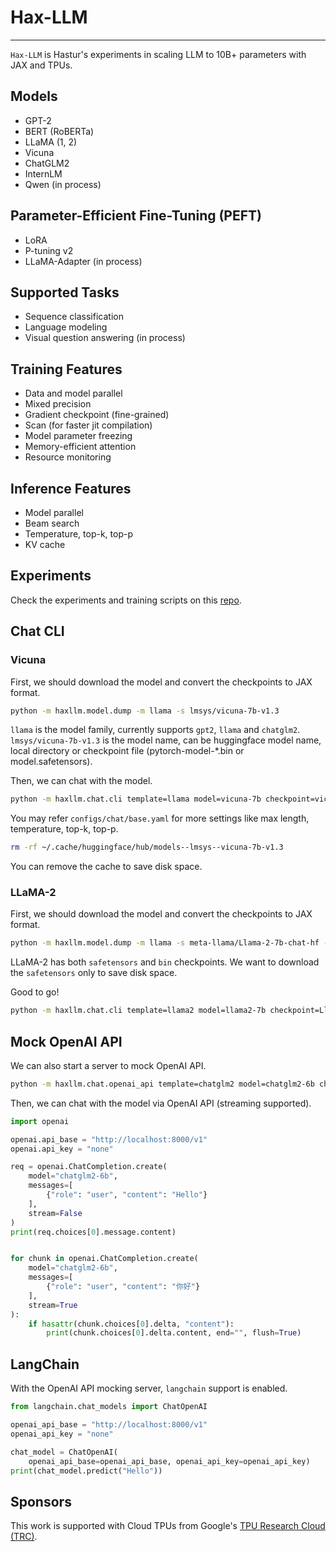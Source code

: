 # Hax-LLM
--------------------------------------------------------------------------------

`Hax-LLM` is Hastur's experiments in scaling LLM to 10B+ parameters with JAX and TPUs.


## Models
- GPT-2
- BERT (RoBERTa)
- LLaMA (1, 2)
- Vicuna
- ChatGLM2
- InternLM
- Qwen (in process)


## Parameter-Efficient Fine-Tuning (PEFT)
- LoRA
- P-tuning v2
- LLaMA-Adapter (in process)


## Supported Tasks
- Sequence classification
- Language modeling
- Visual question answering (in process)


## Training Features
- Data and model parallel 
- Mixed precision
- Gradient checkpoint (fine-grained)
- Scan (for faster jit compilation)
- Model parameter freezing
- Memory-efficient attention
- Resource monitoring


## Inference Features
- Model parallel
- Beam search
- Temperature, top-k, top-p
- KV cache

## Experiments
Check the experiments and training scripts on this [repo](https://github.com/sbl1996/llm_experiments).

## Chat CLI

### Vicuna

First, we should download the model and convert the checkpoints to JAX format.
```bash
python -m haxllm.model.dump -m llama -s lmsys/vicuna-7b-v1.3
```
`llama` is the model family, currently supports `gpt2`, `llama` and `chatglm2`.
`lmsys/vicuna-7b-v1.3` is the model name, can be huggingface model name, local directory or checkpoint file (pytorch-model-*.bin or model.safetensors).

Then, we can chat with the model.
```bash
python -m haxllm.chat.cli template=llama model=vicuna-7b checkpoint=vicuna-7b-v1.3_np.safetensors temperature=0.7
```
You may refer `configs/chat/base.yaml` for more settings like max length, temperature, top-k, top-p.

```bash
rm -rf ~/.cache/huggingface/hub/models--lmsys--vicuna-7b-v1.3
```
You can remove the cache to save disk space.

### LLaMA-2

First, we should download the model and convert the checkpoints to JAX format.
```bash
python -m haxllm.model.dump -m llama -s meta-llama/Llama-2-7b-chat-hf -t safetensors
```
LLaMA-2 has both `safetensors` and `bin` checkpoints.  We want to download the `safetensors` only to save disk space.

Good to go!
```bash
python -m haxllm.chat.cli template=llama2 model=llama2-7b checkpoint=Llama-2-7b-chat-hf_np.safetensors
```

## Mock OpenAI API

We can also start a server to mock OpenAI API.
```bash
python -m haxllm.chat.openai_api template=chatglm2 model=chatglm2-6b checkpoint=chatglm2-6b_np.safetensors
```

Then, we can chat with the model via OpenAI API (streaming supported).
```python
import openai

openai.api_base = "http://localhost:8000/v1"
openai.api_key = "none"

req = openai.ChatCompletion.create(
    model="chatglm2-6b",
    messages=[
        {"role": "user", "content": "Hello"}
    ],
    stream=False
)
print(req.choices[0].message.content)


for chunk in openai.ChatCompletion.create(
    model="chatglm2-6b",
    messages=[
        {"role": "user", "content": "你好"}
    ],
    stream=True
):
    if hasattr(chunk.choices[0].delta, "content"):
        print(chunk.choices[0].delta.content, end="", flush=True)
```

## LangChain

With the OpenAI API mocking server, `langchain` support is enabled.
```python
from langchain.chat_models import ChatOpenAI

openai_api_base = "http://localhost:8000/v1"
openai_api_key = "none"

chat_model = ChatOpenAI(
    openai_api_base=openai_api_base, openai_api_key=openai_api_key)
print(chat_model.predict("Hello"))
```

## Sponsors
This work is supported with Cloud TPUs from Google's [TPU Research Cloud (TRC)](https://sites.research.google/trc/about/).
